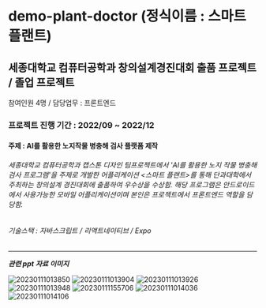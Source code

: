 # demo-plant-doctor (정식이름 : 스마트플랜트)
## 세종대학교 컴퓨터공학과 창의설계경진대회 출품 프로젝트 / 졸업 프로젝트 
참여인원 4명 / 담당업무 : 프론트엔드 
### 프로젝트 진행 기간 : 2022/09 ~ 2022/12
#### 주제 : AI를 활용한 노지작물 병충해 검사 플랫폼 제작
###### 세종대학교 컴퓨터공학과 캡스톤 디자인 팀프로젝트에서 'AI를 활용한 노지 작물 병충해 검사 프로그램'을  주제로 개발한 어플리케이션 <스마트 플랜트>를 통해 단과대학에서 주최하는 창의설계 경진대회에 출품하여 우수상을 수상함. 해당 프로그램은 안드로이드에서 사용가능한 모바일 어플리케이션이며 본인은 프로젝트에서 프론트엔드 역할을 담당함. 
###### 기술스택 : 자바스크립트 / 리액트네이티브 / Expo
---
___관련 ppt 자료 이미지___

![20230111013850](https://user-images.githubusercontent.com/85095908/211610639-ffcfce70-6c31-4831-8b69-bd8b9b706a12.png)
![20230111013904](https://user-images.githubusercontent.com/85095908/211610651-f4d9ebb2-0d9b-441b-b3f2-3e6d0689c7d9.png)
![20230111013926](https://user-images.githubusercontent.com/85095908/211610658-3da0fc7b-9612-40e6-a328-acce5add7148.png)
![20230111013948](https://user-images.githubusercontent.com/85095908/211610665-d2691a0c-deb0-4d6f-81da-737df24d984c.png)
![20230111155706](https://user-images.githubusercontent.com/85095908/211738584-c8dc9148-6f48-45ec-8c92-9ee2f87a95f4.png)
![20230111014036](https://user-images.githubusercontent.com/85095908/211610673-d02fa511-f0db-4a3f-a5e3-2a2fee745abe.png)
![20230111014106](https://user-images.githubusercontent.com/85095908/211610677-71e5ce07-ee5b-40b6-9b7b-4b16b21618ff.png)
